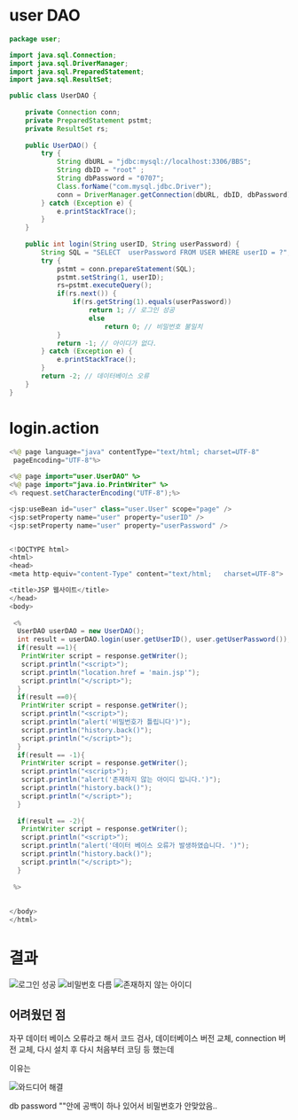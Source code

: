 # user DAO

```java
package user;

import java.sql.Connection;
import java.sql.DriverManager;
import java.sql.PreparedStatement;
import java.sql.ResultSet;

public class UserDAO {
	
	private Connection conn;
	private PreparedStatement pstmt;
	private ResultSet rs;
	
	public UserDAO() {
		try {
			String dbURL = "jdbc:mysql://localhost:3306/BBS";
			String dbID = "root" ;
			String dbPassword = "0707";
			Class.forName("com.mysql.jdbc.Driver");
			conn = DriverManager.getConnection(dbURL, dbID, dbPassword);
		} catch (Exception e) {
			e.printStackTrace();
		}
	}
	
	public int login(String userID, String userPassword) {
		String SQL = "SELECT  userPassword FROM USER WHERE userID = ?";
		try {
			pstmt = conn.prepareStatement(SQL);
			pstmt.setString(1, userID);
			rs=pstmt.executeQuery();
			if(rs.next()) {
				if(rs.getString(1).equals(userPassword)) 
					return 1; // 로그인 성공
					else 
						return 0; // 비밀번호 불일치
			}
			return -1; // 아이디가 없다.
		} catch (Exception e) {
			e.printStackTrace();
		}
		return -2; // 데이터베이스 오류
	}
}

```

# login.action

```java
<%@ page language="java" contentType="text/html; charset=UTF-8"
 pageEncoding="UTF-8"%>
 
<%@ page import="user.UserDAO" %>
<%@ page import="java.io.PrintWriter" %>
<% request.setCharacterEncoding("UTF-8");%>

<jsp:useBean id="user" class="user.User" scope="page" />
<jsp:setProperty name="user" property="userID" />
<jsp:setProperty name="user" property="userPassword" />


<!DOCTYPE html>
<html>
<head>
<meta http-equiv="content-Type" content="text/html;   charset=UTF-8">

<title>JSP 웹사이트</title>
</head>
<body>
 
 <%
  UserDAO userDAO = new UserDAO();
  int result = userDAO.login(user.getUserID(), user.getUserPassword());
  if(result ==1){
   PrintWriter script = response.getWriter();
   script.println("<script>");
   script.println("location.href = 'main.jsp'");
   script.println("</script>");  
  }
  if(result ==0){
   PrintWriter script = response.getWriter();
   script.println("<script>");
   script.println("alert('비밀번호가 틀립니다')");
   script.println("history.back()");
   script.println("</script>");  
  }
  if(result == -1){
   PrintWriter script = response.getWriter();
   script.println("<script>");
   script.println("alert('존재하지 않는 아이디 입니다.')");
   script.println("history.back()");
   script.println("</script>");  
  }
  
  if(result == -2){
   PrintWriter script = response.getWriter();
   script.println("<script>");
   script.println("alert('데이터 베이스 오류가 발생하였습니다. ')");
   script.println("history.back()");
   script.println("</script>");  
  }
  
 %>
 
 
</body>
</html>
```



# 결과

![로그인 성공](https://user-images.githubusercontent.com/86362202/137842067-018d6f02-cd10-44be-9b2f-9dbbb9b1b81f.png)
![비밀번호 다름](https://user-images.githubusercontent.com/86362202/137842070-d02b7571-9222-49b1-a052-7847a194e917.png)
![존재하지 않는 아이디](https://user-images.githubusercontent.com/86362202/137842071-23acd190-b797-4bea-9ff2-4b363966ce07.png)





## 어려웠던 점 

자꾸 데이터 베이스 오류라고 해서 코드 검사, 데이터베이스 버전 교체, connection 버전 교체, 다시 설치 후 다시 처음부터 코딩 등 했는데 

이유는 

![와드디어 해결](https://user-images.githubusercontent.com/86362202/137841806-8b9aa36a-6a58-4d96-92e2-f2db5b03c7f6.png)

db password ""안에 공백이 하나 있어서 비밀번호가 안맞았음..
